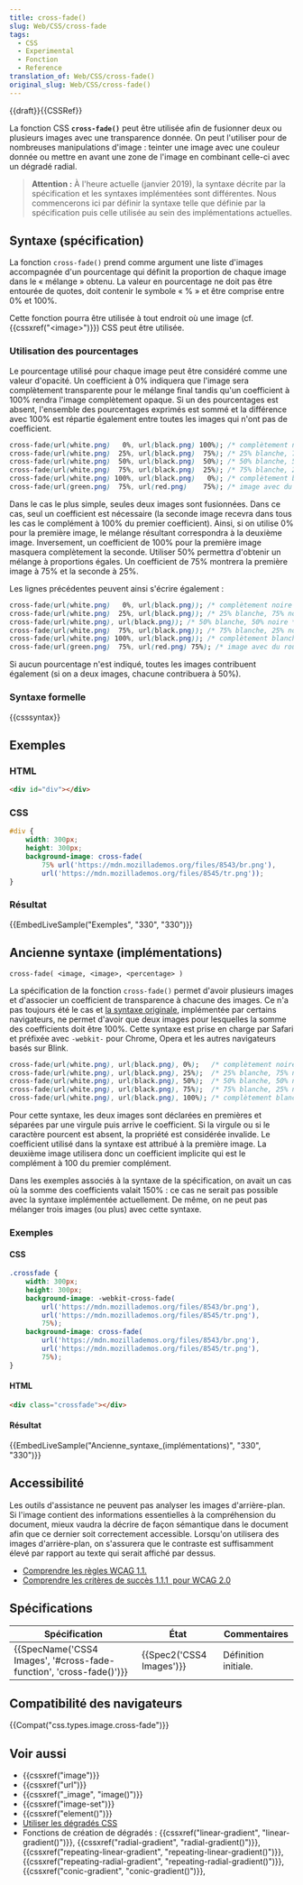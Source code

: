 ```yaml
---
title: cross-fade()
slug: Web/CSS/cross-fade
tags:
  - CSS
  - Experimental
  - Fonction
  - Reference
translation_of: Web/CSS/cross-fade()
original_slug: Web/CSS/cross-fade()
---
```

{{draft}}{{CSSRef}}

La fonction CSS **`cross-fade()`** peut être utilisée afin de fusionner deux ou plusieurs images avec une transparence donnée. On peut l'utiliser pour de nombreuses manipulations d'image : teinter une image avec une couleur donnée ou mettre en avant une zone de l'image en combinant celle-ci avec un dégradé radial.

> **Attention :** À l'heure actuelle (janvier 2019), la syntaxe décrite par la spécification et les syntaxes implémentées sont différentes. Nous commencerons ici par définir la syntaxe telle que définie par la spécification puis celle utilisée au sein des implémentations actuelles.

## Syntaxe (spécification)

La fonction `cross-fade()` prend comme argument une liste d'images accompagnée d'un pourcentage qui définit la proportion de chaque image dans le « mélange » obtenu. La valeur en pourcentage ne doit pas être entourée de quotes, doit contenir le symbole « % » et être comprise entre 0% et 100%.

Cette fonction pourra être utilisée à tout endroit où une image (cf. {{cssxref("&lt;image&gt;")}}) CSS peut être utilisée.

### Utilisation des pourcentages

Le pourcentage utilisé pour chaque image peut être considéré comme une valeur d'opacité. Un coefficient à 0% indiquera que l'image sera complètement transparente pour le mélange final tandis qu'un coefficient à 100% rendra l'image complètement opaque. Si un des pourcentages est absent, l'ensemble des pourcentages exprimés est sommé et la différence avec 100% est répartie également entre toutes les images qui n'ont pas de coefficient.

```css
cross-fade(url(white.png)   0%, url(black.png) 100%); /* complètement noire */
cross-fade(url(white.png)  25%, url(black.png)  75%); /* 25% blanche, 75% noire*/
cross-fade(url(white.png)  50%, url(black.png)  50%); /* 50% blanche, 50% noire */
cross-fade(url(white.png)  75%, url(black.png)  25%); /* 75% blanche, 25% noire */
cross-fade(url(white.png) 100%, url(black.png)   0%); /* complètement blanche */
cross-fade(url(green.png)  75%, url(red.png)    75%); /* image avec du rouge et vert à 75% */
```

Dans le cas le plus simple, seules deux images sont fusionnées. Dans ce cas, seul un coefficient est nécessaire (la seconde image recevra dans tous les cas le complément à 100% du premier coefficient). Ainsi, si on utilise 0% pour la première image, le mélange résultant correspondra à la deuxième image. Inversement, un coefficient de 100% pour la première image masquera complètement la seconde. Utiliser 50% permettra d'obtenir un mélange à proportions égales. Un coefficient de 75% montrera la première image à 75% et la seconde à 25%.

Les lignes précédentes peuvent ainsi s'écrire également :

```css
cross-fade(url(white.png)   0%, url(black.png)); /* complètement noire */
cross-fade(url(white.png)  25%, url(black.png)); /* 25% blanche, 75% noire*/
cross-fade(url(white.png), url(black.png)); /* 50% blanche, 50% noire */
cross-fade(url(white.png)  75%, url(black.png)); /* 75% blanche, 25% noire */
cross-fade(url(white.png) 100%, url(black.png)); /* complètement blanche */
cross-fade(url(green.png)  75%, url(red.png) 75%); /* image avec du rouge et vert à 75% */
```

Si aucun pourcentage n'est indiqué, toutes les images contribuent également (si on a deux images, chacune contribuera à 50%).

### Syntaxe formelle

{{csssyntax}}

## Exemples

### HTML

```html
<div id="div"></div>
```

### CSS

```css
#div {
    width: 300px;
    height: 300px;
    background-image: cross-fade(
        75% url('https://mdn.mozillademos.org/files/8543/br.png'),
        url('https://mdn.mozillademos.org/files/8545/tr.png'));
}
```

### Résultat

{{EmbedLiveSample("Exemples", "330", "330")}}

## Ancienne syntaxe (implémentations)

    cross-fade( <image, <image>, <percentage> )

La spécification de la fonction `cross-fade()` permet d'avoir plusieurs images et d'associer un coefficient de transparence à chacune des images. Ce n'a pas toujours été le cas et [la syntaxe originale](#syntaxe), implémentée par certains navigateurs, ne permet d'avoir que deux images pour lesquelles la somme des coefficients doit être 100%. Cette syntaxe est prise en charge par Safari et préfixée avec `-webkit-` pour Chrome, Opera et les autres navigateurs basés sur Blink.

```css
cross-fade(url(white.png), url(black.png), 0%);   /* complètement noire */
cross-fade(url(white.png), url(black.png), 25%);  /* 25% blanche, 75% noire */
cross-fade(url(white.png), url(black.png), 50%);  /* 50% blanche, 50% noire */
cross-fade(url(white.png), url(black.png), 75%);  /* 75% blanche, 25% noire */
cross-fade(url(white.png), url(black.png), 100%); /* complètement blanche */
```

Pour cette syntaxe, les deux images sont déclarées en premières et séparées par une virgule puis arrive le coefficient. Si la virgule ou si le caractère pourcent est absent, la propriété est considérée invalide. Le coefficient utilisé dans la syntaxe est attribué à la première image. La deuxième image utilisera donc un coefficient implicite qui est le complément à 100 du premier complément.

Dans les exemples associés à la syntaxe de la spécification, on avait un cas où la somme des coefficients valait 150% : ce cas ne serait pas possible avec la syntaxe implémentée actuellement. De même, on ne peut pas mélanger trois images (ou plus) avec cette syntaxe.

### Exemples

#### CSS

```css
.crossfade {
    width: 300px;
    height: 300px;
    background-image: -webkit-cross-fade(
        url('https://mdn.mozillademos.org/files/8543/br.png'),
        url('https://mdn.mozillademos.org/files/8545/tr.png'),
        75%);
    background-image: cross-fade(
        url('https://mdn.mozillademos.org/files/8543/br.png'),
        url('https://mdn.mozillademos.org/files/8545/tr.png'),
        75%);
}
```

#### HTML

```html
<div class="crossfade"></div>
```

#### Résultat

{{EmbedLiveSample("Ancienne_syntaxe_(implémentations)", "330", "330")}}

## Accessibilité

Les outils d'assistance ne peuvent pas analyser les images d'arrière-plan. Si l'image contient des informations essentielles à la compréhension du document, mieux vaudra la décrire de façon sémantique dans le document afin que ce dernier soit correctement accessible. Lorsqu'on utilisera des images d'arrière-plan, on s'assurera que le contraste est suffisamment élevé par rapport au texte qui serait affiché par dessus.

- [Comprendre les règles WCAG 1.1.](/fr/docs/Web/Accessibility/Understanding_WCAG/Perceivable#Guideline_1.1_%E2%80%94_Providing_text_alternatives_for_non-text_content)
- [Comprendre les critères de succès 1.1.1  pour WCAG 2.0](https://www.w3.org/TR/2016/NOTE-UNDERSTANDING-WCAG20-20161007/text-equiv-all.html)

## Spécifications

| Spécification                                                                            | État                             | Commentaires         |
| ---------------------------------------------------------------------------------------- | -------------------------------- | -------------------- |
| {{SpecName('CSS4 Images', '#cross-fade-function', 'cross-fade()')}} | {{Spec2('CSS4 Images')}} | Définition initiale. |

## Compatibilité des navigateurs

{{Compat("css.types.image.cross-fade")}}

## Voir aussi

- {{cssxref("image")}}
- {{cssxref("url")}}
- {{cssxref("_image", "image()")}}
- {{cssxref("image-set")}}
- {{cssxref("element()")}}
- [Utiliser les dégradés CSS](/fr/docs/Web/CSS/CSS_Images/Using_CSS_gradients "Using gradients")
- Fonctions de création de dégradés : {{cssxref("linear-gradient", "linear-gradient()")}}, {{cssxref("radial-gradient", "radial-gradient()")}}, {{cssxref("repeating-linear-gradient", "repeating-linear-gradient()")}}, {{cssxref("repeating-radial-gradient", "repeating-radial-gradient()")}}, {{cssxref("conic-gradient", "conic-gradient()")}},
